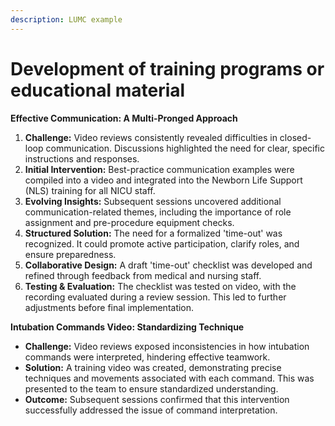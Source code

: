 ```yaml
---
description: LUMC example
---
```


# Development of training programs or educational material

**Effective Communication: A Multi-Pronged Approach**

1. **Challenge:** Video reviews consistently revealed difficulties in closed-loop communication. Discussions highlighted the need for clear, specific instructions and responses.
2. **Initial Intervention:** Best-practice communication examples were compiled into a video and integrated into the Newborn Life Support (NLS) training for all NICU staff.
3. **Evolving Insights:** Subsequent sessions uncovered additional communication-related themes, including the importance of role assignment and pre-procedure equipment checks.
4. **Structured Solution:** The need for a formalized 'time-out' was recognized. It could promote active participation, clarify roles, and ensure preparedness.
5. **Collaborative Design:** A draft 'time-out' checklist was developed and refined through feedback from medical and nursing staff.
6. **Testing & Evaluation:** The checklist was tested on video, with the recording evaluated during a review session. This led to further adjustments before final implementation.

**Intubation Commands Video: Standardizing Technique**

* **Challenge:** Video reviews exposed inconsistencies in how intubation commands were interpreted, hindering effective teamwork.
* **Solution:** A training video was created, demonstrating precise techniques and movements associated with each command. This was presented to the team to ensure standardized understanding.
* **Outcome:** Subsequent sessions confirmed that this intervention successfully addressed the issue of command interpretation.
